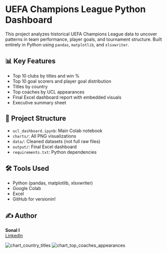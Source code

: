 # UEFA Champions League Python Dashboard 

This project analyzes historical UEFA Champions League data to uncover patterns in team performance, player goals, and tournament structure. Built entirely in Python using `pandas`, `matplotlib`, and `xlsxwriter`.

## 📊 Key Features

- Top 10 clubs by titles and win %
- Top 10 goal scorers and player goal distribution
- Titles by country
- Top coaches by UCL appearances
- Final Excel dashboard report with embedded visuals
- Executive summary sheet

## 📁 Project Structure

- `ucl_dashboard.ipynb`: Main Colab notebook
- `charts/`: All PNG visualizations
- `data/`: Cleaned datasets (not full raw files)
- `output/`: Final Excel dashboard
- `requirements.txt`: Python dependencies

## 🛠 Tools Used

- Python (pandas, matplotlib, xlsxwriter)
- Google Colab
- Excel
- GitHub for versionin!

## ✍️ Author

**Sonal I**  
[LinkedIn](https://www.linkedin.com/in/sonal-i-719251196)

![chart_country_titles](https://github.com/user-attachments/assets/83ee8f87-0306-42fa-8530-4774328d18e8)
![chart_top_coaches_appearances](https://github.com/user-attachments/assets/9675f1f4-c72c-4411-8081-f25d40bf1951)

